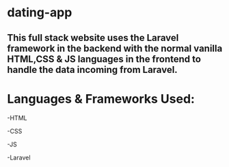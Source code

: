 # dating-app

## This full stack website uses the Laravel framework in the backend with the normal vanilla HTML,CSS & JS languages in the frontend to handle the data incoming from Laravel.

# Languages & Frameworks Used:

-HTML

-CSS

-JS

-Laravel
